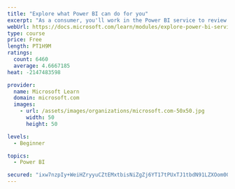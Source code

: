 ```yaml
---
title: "Explore what Power BI can do for you"
excerpt: "As a consumer, you'll work in the Power BI service to review and interact with content that has been shared with you. This module provides the foundational information that you need to work effectively in the Power BI service."
webUrl: https://docs.microsoft.com/learn/modules/explore-power-bi-service/
type: course
price: Free
length: PT1H9M
ratings:
  count: 6460
  average: 4.6667185
heat: -2147483598

provider:
  name: Microsoft Learn
  domain: microsoft.com
  images:
    - url: /assets/images/organizations/microsoft.com-50x50.jpg
      width: 50
      height: 50

levels:
  - Beginner

topics:
  - Power BI

secured: "ixw7nzpIy+WeiHZryyuCZtEMxtbisNiZgZj6YT17tPUxTJ1tbdN91LZXOom00UmKGK8Kk1BNXC7TWO2JNhkXnGs0btp1vPjsyYuWk7MoaG6TeDLbYHpT6hiDPuNx/sK7H8WroWk6HS7iXkQ585AmNBlkjSouM2iEn3xaPr4J3tnG+sUf6zONX+0gJmASSIxB6iX0uxyVH83y89TeoJ0HAh4xh8eZozF/OenapeabzteHqp3CeW0wuVWm7RI1xw3sfFacXm+D+/06KW1BBqrggQwJ0UUZyoiClwVxB+WzhlYvTSbCl7Jf0s6nirP7bAkLruDl6iqcjnQu1pyo1aQr19SG+tPHoRJAHB5q5LbgUTuTxkWgaUMUWoAQYLqhn32vsidB9OSr2nAtBvR5/IiN9eqlS5Kwv4eYnWTiJYeeufU=;ae/tObKypnk3IvZl+3pdlQ=="
---
```


